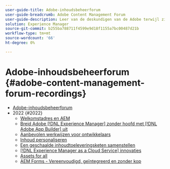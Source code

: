 ```yaml
---
user-guide-title: Adobe-inhoudsbeheerforum
user-guide-breadcrumb: Adobe Content Management Forum
user-guide-description: Leer van de deskundigen van de Adobe terwijl zij de huidige en toekomstige staat van de strategie van het inhoudbeheer, te leveren punten, uitdagingen, en technische vereisten bespreken.
solution: Experience Manager
source-git-commit: b255ba788711f4599e9d18f1155a7bc00487d21b
workflow-type: tm+mt
source-wordcount: '66'
ht-degree: 0%

---
```



# Adobe-inhoudsbeheerforum {#adobe-content-management-forum-recordings}

+ [Adobe-inhoudsbeheerforum](overview.md)
+ 2022 {#2022}
   + [Welkomstadres en AEM](2022/welcome.md)
   + [Breid Adobe  [!DNL Experience Manager]  zonder hoofd met  [!DNL Adobe App Builder] uit](2022/headless.md)
   + [Aanbevolen werkwijzen voor ontwikkelaars](2022/developer-best-practices.md)
   + [Inhoud personaliseren](2022/personalization.md)
   + [Een geschaalde inhoudtoeleveringsketen samenstellen](2022/supply-chain.md)
   + [[!DNL Experience Manager as a Cloud Service] innovaties](2022/innovations.md)
   + [Assets for all](2022/assets-for-all.md)
   + [AEM Forms - Vereenvoudigd, geïntegreerd en zonder kop](2022/forms-headless.md)